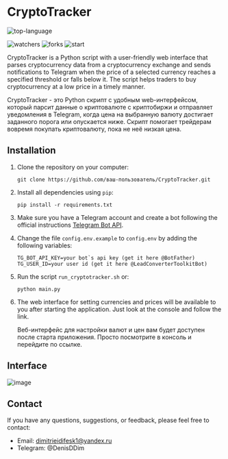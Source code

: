 
# CryptoTracker
![top-language](https://img.shields.io/github/languages/top/dimitrieidifesk/CryptoTracker)

![watchers](https://img.shields.io/github/watchers/dimitrieidifesk/CryptoTracker?style=social)
![forks](https://img.shields.io/github/forks/dimitrieidifesk/CryptoTracker?style=social)
![start](https://img.shields.io/github/stars/dimitrieidifesk/CryptoTracker?style=social)

CryptoTracker is a Python script with a user-friendly web interface that parses cryptocurrency data from a cryptocurrency exchange and sends notifications to Telegram when the price of a selected currency reaches a specified threshold or falls below it.
The script helps traders to buy cryptocurrency at a low price in a timely manner.

CryptoTracker - это Python скрипт с удобным web-интерфейсом, который парсит данные о криптовалюте с криптобиржи и отправляет уведомления в Telegram, когда цена на выбранную валюту достигает заданного порога или опускается ниже.
Скрипт помогает трейдерам вовремя покупать криптовалюту, пока не неё низкая цена.
## Installation

1. Clone the repository on your computer:
   
       git clone https://github.com/ваш-пользователь/CryptoTracker.git
     
3. Install all dependencies using `pip`:
      
       pip install -r requirements.txt

4. Make sure you have a Telegram account and create a bot following the official instructions [Telegram Bot API](https://core.telegram.org/bots#creating-a-new-bot).

5. Change the file `config.env.example` to `config.env` by adding the following variables:
      
       TG_BOT_API_KEY=your bot`s api key (get it here @BotFather)
       TG_USER_ID=your user id (get it here @LeadConverterToolkitBot)
   
6. Run the script `run_cryptotracker.sh` or:

       python main.py
   
7. The web interface for setting currencies and prices will be available to you after starting the application. Just look at the console and follow the link.

   Веб-интерфейс для настройки валют и цен вам будет доступен после старта приложения. Просто посмотрите в консоль и перейдите по ссылке.

## Interface

![image](https://github.com/dimitrieidifesk/CryptoTracker/assets/123076304/2bcda634-6b92-4dcf-a6b1-a802c33bb8ca)

## Contact

If you have any questions, suggestions, or feedback, please feel free to contact:

- Email: dimitrieidifesk1@yandex.ru
- Telegram: @DenisDDim
